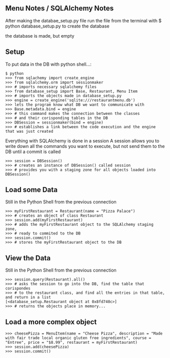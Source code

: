 Menu Notes / SQLAlchemy Notes
-----------------------------

After making the databae_setup.py file
run the file from the terminal with
$ python database_setup.py
to create the database

the database is made, but empty


Setup 
-----

To put data in the DB with python shell...:

    $ python
    >>> from sqlachemy import create_engine 
    >>> from sqlalchemy.orm import sessionmaker
    >>> # imports necessary sqlalchemy files
    >>> from database_setup import Base, Restaurant, Menu Item
    >>> # imports the objects made in database_setup.py
    >>> engine = create_engine('sqlite:///restaurantmenu.db')
    >>> lets the program know what DB we want to communicate with
    >>> Base.metadata.bind = engine
    >>> # this command makes the connection between the classes
    >>> # and their corisponding tables in the DB
    >>> DBSession = sessionmaker(bind = engine)
    >>> # establishes a link between the code execution and the engine that was just created

Everything with SQLAlchemy is done in a session
A session allows you to write down all the commands you want to execute,
but not send them to the DB until a commit is called

    >>> session = DBSession()
    >>> # creates an instance of DBSession() called session
    >>> # provides you with a staging zone for all objects loaded into DBSession()


Load some Data
--------------
Still in the Python Shell from the previous connection

    >>> myFirstRestaurant = Restaurant(name = "Pizza Palace")
    >>> # creates an object of class Restaurant
    >>> session.add(myFirstRestaurant)
    >>> # adds the myFirstRestaurant object to the SQLAlchemy staging zone,
    >>> # ready to commited to the DB
    >>> session.commit()
    >>> # stores the myFirstRestaurant object to the DB 


View the Data
-------------
Still in the Python Shell from the previous connection


    >>> session.query(Restaurant).all()
    >>> # asks the session to go into the DB, find the table that corispondes
    >>> # to the restaurant class, and find all the entries in that table, and return in a list
    [<database_setup.Restaurant object at 0x8fd740c>]
    >>> # returns the objects place in memory...


Load a more complex object
--------------------------

    >>> cheesePizza = MenuItem(name = "Cheese Pizza", description = "Made with fair trade local organic gluten free ingredients", course = "Entree", price = "$8.99", restaurant = myFirstRestaurant)
    >>> session.add(cheesePizza)
    >>> session.commit()



